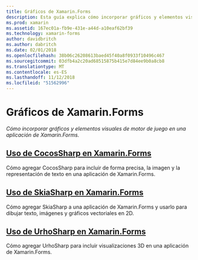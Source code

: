 ```yaml
---
title: Gráficos de Xamarin.Forms
description: Esta guía explica cómo incorporar gráficos y elementos visuales de motor de juego en una aplicación de Xamarin.Forms con CocosSharp, SkiaShap y UrhoSharp.
ms.prod: xamarin
ms.assetid: 167ec01a-fb9e-431e-a44d-a10eaf62bf39
ms.technology: xamarin-forms
author: davidbritch
ms.author: dabritch
ms.date: 02/01/2018
ms.openlocfilehash: 38b06c26208613baed45f40a8f0933f10496c467
ms.sourcegitcommit: 03dfb4a2c20ad68515875b415e7d84ee9b0a8cb8
ms.translationtype: MT
ms.contentlocale: es-ES
ms.lasthandoff: 11/12/2018
ms.locfileid: "51562996"
---
```

# <a name="graphics-in-xamarinforms"></a>Gráficos de Xamarin.Forms

_Cómo incorporar gráficos y elementos visuales de motor de juego en una aplicación de Xamarin.Forms._

## <a name="using-cocossharp-in-xamarinformscocossharpmd"></a>[Uso de CocosSharp en Xamarin.Forms](cocossharp.md)

Cómo agregar CocosSharp para incluir de forma precisa, la imagen y la representación de texto en una aplicación de Xamarin.Forms.

## <a name="using-skiasharp-in-xamarinformsskiasharpindexmd"></a>[Uso de SkiaSharp en Xamarin.Forms](skiasharp/index.md)

Cómo agregar SkiaSharp a una aplicación de Xamarin.Forms y usarlo para dibujar texto, imágenes y gráficos vectoriales en 2D.

## <a name="using-urhosharp-in-xamarinformsurhosharpmd"></a>[Uso de UrhoSharp en Xamarin.Forms](urhosharp.md)

Cómo agregar UrhoSharp para incluir visualizaciones 3D en una aplicación de Xamarin.Forms.
